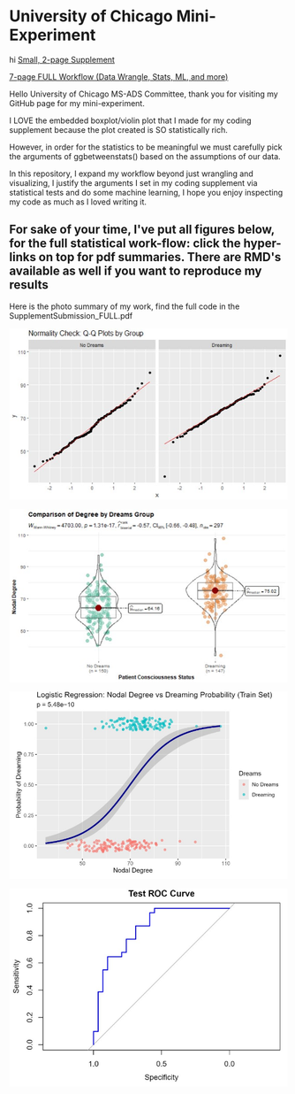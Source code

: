 # University of Chicago Mini-Experiment
hi
[Small, 2-page Supplement](https://github.com/stevehaworth02/uchicago/blob/main/SupplementPDF/CodeSupplement_NoStatisticalTest.pdf)

[7-page FULL Workflow (Data Wrangle, Stats, ML, and more)](https://github.com/stevehaworth02/uchicago/blob/main/SupplementPDF/SupplementSubmission_FULL.pdf)

Hello University of Chicago MS-ADS Committee, thank you for visiting my GitHub page for my mini-experiment.

I LOVE the embedded boxplot/violin plot that I made for my coding supplement because the plot created is SO statistically rich.

However, in order for the statistics to be meaningful we must carefully pick the arguments of ggbetweenstats() based on the assumptions of our data.

In this repository, I expand my workflow beyond just wrangling and visualizing, I justify the arguments I set in my coding supplement via statistical tests and do some machine learning, I hope you enjoy inspecting my code as much as I loved writing it.

## For sake of your time, I've put all figures below, for the full statistical work-flow: click the hyper-links on top for pdf summaries. There are RMD's available as well if you want to reproduce my results

Here is the photo summary of my work, find the full code in the SupplementSubmission_FULL.pdf

![Alternative Text](figures/qq.jpg "QQ-Plot")

![Alternative Text](figures/boxplotviolin.jpg "Statistical Visualization")

![Alternative Text](figures/logit_curve.jpg "Sigmoid Curve")

![Alternative Text](figures/roc.jpg "ROCAUC")
